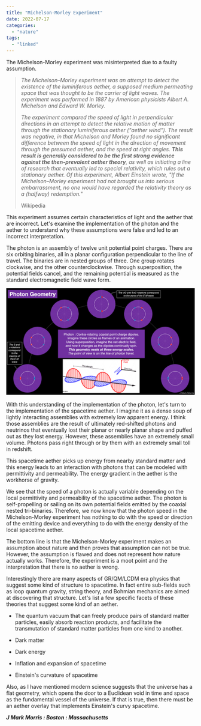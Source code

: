 ```yaml
---
title: "Michelson-Morley Experiment"
date: 2022-07-17
categories: 
  - "nature"
tags: 
  - "linked"
---
```


The Michelson-Morley experiment was misinterpreted due to a faulty assumption.

> _The Michelson–Morley experiment was an attempt to detect the existence of the luminiferous aether, a supposed medium permeating space that was thought to be the carrier of light waves. The experiment was performed in 1887 by American physicists Albert A. Michelson and Edward W. Morley._
> 
> _The experiment compared the speed of light in perpendicular directions in an attempt to detect the relative motion of matter through the stationary luminiferous aether ("aether wind"). The result was negative, in that Michelson and Morley found no significant difference between the speed of light in the direction of movement through the presumed aether, and the speed at right angles. **This result is generally considered to be the first strong evidence against the then-prevalent aether theory**, as well as initiating a line of research that eventually led to special relativity, which rules out a stationary aether. Of this experiment, Albert Einstein wrote, "If the Michelson–Morley experiment had not brought us into serious embarrassment, no one would have regarded the relativity theory as a (halfway) redemption."_
> 
> Wikipedia

This experiment assumes certain characteristics of light and the aether that are incorrect. Let's examine the implementation of the photon and the aether to understand why these assumptions were false and led to an incorrect interpretation.

The photon is an assembly of twelve unit potential point charges. There are six orbiting binaries, all in a planar configuration perpendicular to the line of travel. The binaries are in nested groups of three. One group rotates clockwise, and the other counterclockwise. Through superposition, the potential fields cancel, and the remaining potential is measured as the standard electromagnetic field wave form.

![](images/photongeometry-1.png)

With this understanding of the implementation of the photon, let's turn to the implementation of the spacetime aether. I imagine it as a dense soup of lightly interacting assemblies with extremely low apparent energy. I think those assemblies are the result of ultimately red-shifted photons and neutrinos that eventually lost their planar or nearly planar shape and puffed out as they lost energy. However, these assemblies have an extremely small volume. Photons pass right through or by them with an extremely small toll in redshift.

This spacetime aether picks up energy from nearby standard matter and this energy leads to an interaction with photons that can be modeled with permittivity and permeability. The energy gradient in the aether is the workhorse of gravity.

We see that the speed of a photon is actually variable depending on the local permittivity and permeability of the spacetime aether. The photon is self-propelling or sailing on its own potential fields emitted by the coaxial nested tri-binaries. Therefore, we now know that the photon speed in the Michelson-Morley experiment has nothing to do with the speed or direction of the emitting device and everything to do with the energy density of the local spacetime aether.

The bottom line is that the Michelson-Morley experiment makes an assumption about nature and then proves that assumption can not be true. However, the assumption is flawed and does not represent how nature actually works. Therefore, the experiment is a moot point and the interpretation that there is no aether is wrong.

Interestingly there are many aspects of GR/QM/LCDM era physics that suggest some kind of structure to spacetime. In fact entire sub-fields such as loop quantum gravity, string theory, and Bohmian mechanics are aimed at discovering that structure. Let's list a few specific facets of these theories that suggest some kind of an aether.

- The quantum vacuum that can freely produce pairs of standard matter particles, easily absorb reaction products, and facilitate the transmutation of standard matter particles from one kind to another.

- Dark matter

- Dark energy

- Inflation and expansion of spacetime

- Einstein's curvature of spacetime

Also, as I have mentioned modern science suggests that the universe has a flat geometry, which opens the door to a Euclidean void in time and space as the fundamental vessel of the universe. If that is true, then there must be an aether overlay that implements Einstein's curvy spacetime.

**_J Mark Morris : Boston : Massachusetts_**
